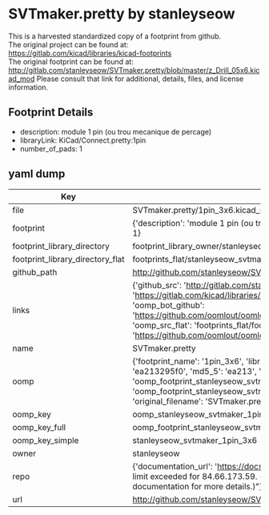 # SVTmaker.pretty by stanleyseow  
This is a harvested standardized copy of a footprint from github.  
The original project can be found at:  
https://gitlab.com/kicad/libraries/kicad-footprints  
The original footprint can be found at:
http://gitlab.com/stanleyseow/SVTmaker.pretty/blob/master/z_Drill_05x6.kicad_mod
Please consult that link for additional, details, files, and license information.  
## Footprint Details
* description: module 1 pin (ou trou mecanique de percage)  
* libraryLink: KiCad/Connect.pretty:1pin  
* number_of_pads: 1  
## yaml dump  
| Key | Value |  
| --- | --- |  
| file | SVTmaker.pretty/1pin_3x6.kicad_mod |  
| footprint | {'description': 'module 1 pin (ou trou mecanique de percage)', 'libraryLink': 'KiCad/Connect.pretty:1pin', 'number_of_pads': 1} |  
| footprint_library_directory | footprint_library_owner/stanleyseow_SVTmaker.pretty |  
| footprint_library_directory_flat | footprints_flat/stanleyseow_svtmaker_1pin_3x6/working |  
| github_path | http://github.com/stanleyseow/SVTmaker.pretty/blob/master/1pin_3x6.kicad_mod |  
| links | {'github_src': 'http://gitlab.com/stanleyseow/SVTmaker.pretty/blob/master/z_Drill_05x6.kicad_mod', 'github_src_repo': 'https://gitlab.com/kicad/libraries/kicad-footprints', 'oomp_bot': 'footprints/stanleyseow_svtmaker_1pin_3x6/working', 'oomp_bot_github': 'https://github.com/oomlout/oomlout_oomp_footprint_bot/tree/main/footprints/stanleyseow_svtmaker_1pin_3x6/working', 'oomp_src_flat': 'footprints_flat/footprints_flat/stanleyseow_svtmaker_1pin_3x6/working', 'oomp_src_flat_github': 'https://github.com/oomlout/oomlout_oomp_footprint_src/tree/main/footprints_flat/stanleyseow_svtmaker_1pin_3x6/working'} |  
| name | SVTmaker.pretty |  
| oomp | {'footprint_name': '1pin_3x6', 'library_name': 'svtmaker', 'md5': 'ea213295f000ecf3256e7159daf4a67d', 'md5_10': 'ea213295f0', 'md5_5': 'ea213', 'md5_6': 'ea2132', 'oomp_key': 'oomp_stanleyseow_svtmaker_1pin_3x6', 'oomp_key_extra': 'oomp_footprint_stanleyseow_svtmaker_1pin_3x6', 'oomp_key_full': 'oomp_footprint_stanleyseow_svtmaker_1pin_3x6_ea2132', 'oomp_key_simple': 'stanleyseow_svtmaker_1pin_3x6', 'original_filename': 'SVTmaker.pretty/1pin_3x6.kicad_mod', 'owner_name': 'stanleyseow'} |  
| oomp_key | oomp_stanleyseow_svtmaker_1pin_3x6 |  
| oomp_key_full | oomp_footprint_stanleyseow_svtmaker_1pin_3x6 |  
| oomp_key_simple | stanleyseow_svtmaker_1pin_3x6 |  
| owner | stanleyseow |  
| repo | {'documentation_url': 'https://docs.github.com/rest/overview/resources-in-the-rest-api#rate-limiting', 'message': "API rate limit exceeded for 84.66.173.59. (But here's the good news: Authenticated requests get a higher rate limit. Check out the documentation for more details.)"} |  
| url | http://github.com/stanleyseow/SVTmaker.pretty |  

